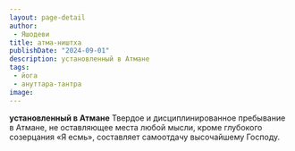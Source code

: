 ```yaml
---
layout: page-detail
author:
 - Яшодеви
title: атма-ништха
publishDate: "2024-09-01"
description: установленный в Атмане
tags:
 - йога
 - ануттара-тантра
image: 
---
```


__установленный в Атмане__
Твердое и дисциплинированное пребывание в Атмане, не оставляющее места любой мысли, кроме глубокого созерцания «Я есмь», составляет самоотдачу высочайшему Господу.


